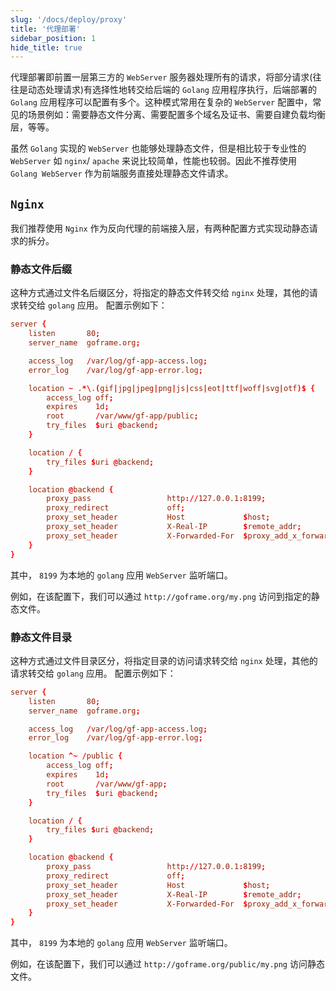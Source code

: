 ```yaml
---
slug: '/docs/deploy/proxy'
title: '代理部署'
sidebar_position: 1
hide_title: true
---
```


代理部署即前置一层第三方的 `WebServer` 服务器处理所有的请求，将部分请求(往往是动态处理请求)有选择性地转交给后端的 `Golang` 应用程序执行，后端部署的 `Golang` 应用程序可以配置有多个。这种模式常用在复杂的 `WebServer` 配置中，常见的场景例如：需要静态文件分离、需要配置多个域名及证书、需要自建负载均衡层，等等。

虽然 `Golang` 实现的 `WebServer` 也能够处理静态文件，但是相比较于专业性的 `WebServer` 如 `nginx`/ `apache` 来说比较简单，性能也较弱。因此不推荐使用 `Golang WebServer` 作为前端服务直接处理静态文件请求。

## `Nginx`

我们推荐使用 `Nginx` 作为反向代理的前端接入层，有两种配置方式实现动静态请求的拆分。

### 静态文件后缀

这种方式通过文件名后缀区分，将指定的静态文件转交给 `nginx` 处理，其他的请求转交给 `golang` 应用。 配置示例如下：

```conf
server {
    listen       80;
    server_name  goframe.org;

    access_log   /var/log/gf-app-access.log;
    error_log    /var/log/gf-app-error.log;

    location ~ .*\.(gif|jpg|jpeg|png|js|css|eot|ttf|woff|svg|otf)$ {
        access_log off;
        expires    1d;
        root       /var/www/gf-app/public;
        try_files  $uri @backend;
    }

    location / {
        try_files $uri @backend;
    }

    location @backend {
        proxy_pass                 http://127.0.0.1:8199;
        proxy_redirect             off;
        proxy_set_header           Host             $host;
        proxy_set_header           X-Real-IP        $remote_addr;
        proxy_set_header           X-Forwarded-For  $proxy_add_x_forwarded_for;
    }
}
```

其中， `8199` 为本地的 `golang` 应用 `WebServer` 监听端口。

例如，在该配置下，我们可以通过 `http://goframe.org/my.png` 访问到指定的静态文件。

### 静态文件目录

这种方式通过文件目录区分，将指定目录的访问请求转交给 `nginx` 处理，其他的请求转交给 `golang` 应用。 配置示例如下：

```conf
server {
    listen       80;
    server_name  goframe.org;

    access_log   /var/log/gf-app-access.log;
    error_log    /var/log/gf-app-error.log;

    location ^~ /public {
        access_log off;
        expires    1d;
        root       /var/www/gf-app;
        try_files  $uri @backend;
    }

    location / {
        try_files $uri @backend;
    }

    location @backend {
        proxy_pass                 http://127.0.0.1:8199;
        proxy_redirect             off;
        proxy_set_header           Host             $host;
        proxy_set_header           X-Real-IP        $remote_addr;
        proxy_set_header           X-Forwarded-For  $proxy_add_x_forwarded_for;
    }
}
```

其中， `8199` 为本地的 `golang` 应用 `WebServer` 监听端口。

例如，在该配置下，我们可以通过 `http://goframe.org/public/my.png` 访问静态文件。